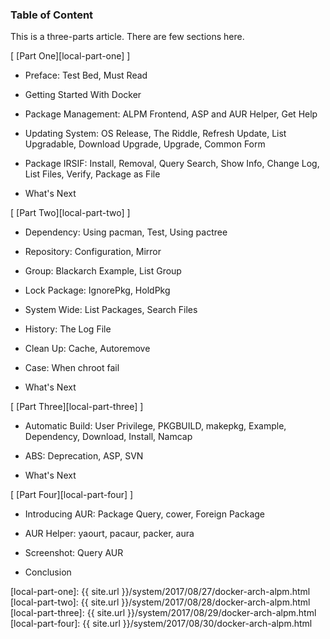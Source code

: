 ### Table of Content

This is a three-parts article.
There are few sections here.

[ [Part One][local-part-one] ]

*	Preface: Test Bed, Must Read

*	Getting Started With Docker

*	Package Management: ALPM Frontend, ASP and AUR Helper, Get Help

*	Updating System: OS Release, The Riddle, Refresh Update, List Upgradable, Download Upgrade, Upgrade, Common Form

*	Package IRSIF: Install, Removal, Query Search, Show Info, Change Log, List Files, Verify, Package as File

*	What's Next

[ [Part Two][local-part-two] ]

*	Dependency: Using pacman, Test, Using pactree

*	Repository: Configuration, Mirror

*	Group: Blackarch Example, List Group

*	Lock Package: IgnorePkg, HoldPkg

*	System Wide: List Packages, Search Files

*	History: The Log File

*	Clean Up: Cache, Autoremove

*	Case: When chroot fail

*	What's Next

[ [Part Three][local-part-three] ]

*	Automatic Build: User Privilege, PKGBUILD, makepkg, Example, Dependency, Download, Install, Namcap

*	ABS: Deprecation, ASP, SVN

*	What's Next

[ [Part Four][local-part-four] ]

*	Introducing AUR: Package Query, cower, Foreign Package

*	AUR Helper: yaourt, pacaur, packer, aura

*	Screenshot: Query AUR

*	Conclusion

[//]: <> ( -- -- -- links below -- -- -- )

[local-part-one]:   {{ site.url }}/system/2017/08/27/docker-arch-alpm.html
[local-part-two]:   {{ site.url }}/system/2017/08/28/docker-arch-alpm.html
[local-part-three]: {{ site.url }}/system/2017/08/29/docker-arch-alpm.html
[local-part-four]:	{{ site.url }}/system/2017/08/30/docker-arch-alpm.html
